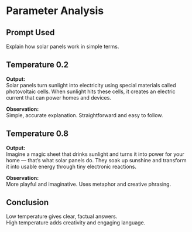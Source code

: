 # Parameter Analysis

## Prompt Used
Explain how solar panels work in simple terms.

## Temperature 0.2
**Output:**  
Solar panels turn sunlight into electricity using special materials called photovoltaic cells. When sunlight hits these cells, it creates an electric current that can power homes and devices.

**Observation:**  
Simple, accurate explanation. Straightforward and easy to follow.

## Temperature 0.8
**Output:**  
Imagine a magic sheet that drinks sunlight and turns it into power for your home — that’s what solar panels do. They soak up sunshine and transform it into usable energy through tiny electronic reactions.

**Observation:**  
More playful and imaginative. Uses metaphor and creative phrasing.

## Conclusion
Low temperature gives clear, factual answers.  
High temperature adds creativity and engaging language.
